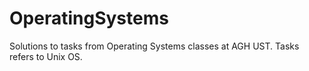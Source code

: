 # OperatingSystems
Solutions to tasks from Operating Systems classes at AGH UST. Tasks refers to Unix OS.
